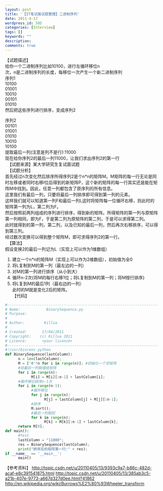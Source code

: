 ```yaml
---
layout: post
title: '【IT笔试面试题整理】二进制序列'
date: 2011-4-17
wordpress_id: 505
categories: [Interview]
tags: []
keywords: ""
description: 
comments: true
---
```

【试题描述】    
给你一个二进制序列比如10100，进行左循环移位n   
次，n是二进制序列的长度，每移位一次产生一个新二进制序列   
序列1   
10100   
01001   
10010   
00101   
01010   
然后把这些序列进行排序，变成序列2   

序列2   
00101   
01001   
01010   
10010   
10100   
提取最后一列(注意是列不是行):11000   
现在给你序列2的最后一列11000，让我们求出序列2的第一行   
 
【试题来源】某大学研究生复试面试题   
 
【试题分析】   
首先经过n次变化然后排序所得序列2是个n*n的矩阵M。M矩阵的每一行无论是同时左移或者同时右移I位后得到的新矩阵P，这个新的矩阵的每一行其实还是能在矩阵M中找到。因此，任意一列都包含了原序列的所有信息。   
这里我们有最后一列，只要将最后一列排序即可得到第一列的元素。   
这样我们就可以知道第一列F和最后一列L这时将矩阵每一位循环右移，则此时的矩阵第一列为L，第二列为F。   
然后按照前两列组成的序列进行排序，得到新的矩阵。所得矩阵的第一列与原矩阵第一列相同，即为F，于是第二列为原矩阵的第二列，于是可以求得第二列。   
此时就得到的第一列，第二列，以及已知的最后一列，然后再次右移排序，可以得到第三列。   
经过数次变换可以得到整个矩阵M，即可求得序列2的第一行。   
 
【算法】   
假设变换2的最后一列记为L（实现上可以作为1维数组）   
1. 建立一个n*n的矩阵M（实现上可以作为2维数组），初始值为全0   
2. 将L复制到M的第一列（最左边的一列）   
3. 对M的第一列进行排序（从小到大）   
4. 循环n-2次{将M的每行右移1位；将L复制到M的第一列；将M按行排序}   
5. 将L复到M的最后1列（最右边的一列）   
此时的M就是变化2后的矩阵。   
【代码】   

``` python 
#-------------------------------------------------------------------------------
# Name:            BinarySequence.py
# Purpose:
#
# Author:         Killua
#
# Created:       17/04/2011
# Copyright:    (c) Killua 2011
# Licence:       <your licence>
#-------------------------------------------------------------------------------
#!/usr/bin/env python
def BinarySequence(lastColumn):
      n = len(lastColumn);
      M = ['0'*n for i in range(n)]; #初始化一个空矩阵
      #将最后一列赋值给矩阵
      for i in range(n):
            M[i] = M[i][:n-1] + lastColumn[i];
      #循环移位排序n-1次
      for i in range(n-1):
            #循环移位
            for j in range(n):
                  M[j] = lastColumn[j] + M[j][:n-1];
            #排序
            M.sort();
            #最后一列赋回
            for k in range(n):
                  M[k] = M[k][:n-1] + lastColumn[k];
      return M[0];
def main():
      #Test
      lastColumn = "11000";
      res = BinarySequence(lastColumn);
      print("排序后的矩阵第一行:" + res);
if __name__ == '__main__':
      main()
```

【参考资料】
<http://topic.csdn.net/u/20110405/13/9393c9a7-b86c-482d-acaf-e8c391541875.html>
<http://topic.csdn.net/u/20110405/13/385ab3c5-a21b-407e-9773-a667d327d0ee.html?41862>
<http://en.wikipedia.org/wiki/Burrows%E2%80%93Wheeler_transform>